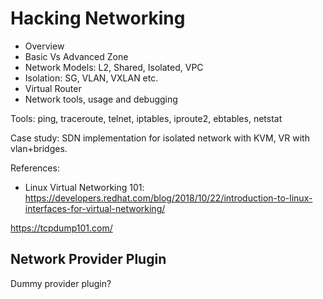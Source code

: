 # Hacking Networking

  - Overview
  - Basic Vs Advanced Zone
  - Network Models: L2, Shared, Isolated, VPC
  - Isolation: SG, VLAN, VXLAN etc.
  - Virtual Router
  - Network tools, usage and debugging

Tools: ping, traceroute, telnet, iptables, iproute2, ebtables, netstat

Case study:
SDN implementation for isolated network with KVM, VR with vlan+bridges.

References:
- Linux Virtual Networking 101: https://developers.redhat.com/blog/2018/10/22/introduction-to-linux-interfaces-for-virtual-networking/

https://tcpdump101.com/

## Network Provider Plugin

Dummy provider plugin?
